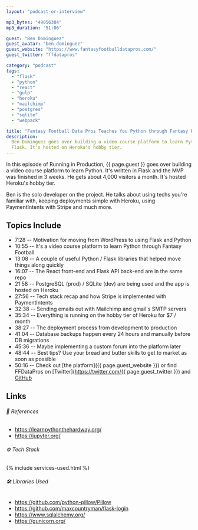 ```yaml
---
layout: "podcast-or-interview"

mp3_bytes: "49056384"
mp3_duration: "51:06"

guest: "Ben Dominguez"
guest_avatar: "ben-dominguez"
guest_website: "https://www.fantasyfootballdatapros.com/"
guest_twitter: "ffdatapros"

category: "podcast"
tags:
  - "flask"
  - "python"
  - "react"
  - "gulp"
  - "heroku"
  - "mailchimp"
  - "postgres"
  - "sqlite"
  - "webpack"

title: "Fantasy Football Data Pros Teaches You Python through Fantasy Football"
description:
  Ben Dominguez goes over building a video course platform to learn Python with
  Flask. It's hosted on Heroku's hobby tier.
---
```


In this episode of Running in Production, {{ page.guest }} goes over building a
video course platform to learn Python. It's written in Flask and the MVP was
finished in 3 weeks. He gets about 4,000 visitors a month. It's hosted Heroku's
hobby tier.

Ben is the solo developer on the project. He talks about using techs you're
familiar with, keeping deployments simple with Heroku, using PaymentIntents
with Stripe and much more.

## Topics Include

- 7:28 -- Motivation for moving from WordPress to using Flask and Python
- 10:55 -- It's a video course platform to learn Python through Fantasy Football
- 13:08 -- A couple of useful Python / Flask libraries that helped move things along quickly
- 16:07 -- The React front-end and Flask API back-end are in the same repo
- 21:58 -- PostgreSQL (prod) / SQLite (dev) are being used and the app is hosted on Heroku
- 27:56 -- Tech stack recap and how Stripe is implemented with PaymentIntents
- 32:38 -- Sending emails out with Mailchimp and gmail's SMTP servers
- 35:34 -- Everything is running on the hobby tier of Heroku for $7 / month
- 38:27 -- The deployment process from development to production
- 41:04 -- Database backups happen every 24 hours and manually before DB migrations
- 45:36 -- Maybe implementing a custom forum into the platform later
- 48:44 -- Best tips? Use your bread and butter skills to get to market as soon as possible
- 50:16 -- Check out [the platform]({{ page.guest_website }}) or find FFDataPros on [Twitter](https://twitter.com/{{ page.guest_twitter }}) and [GitHub](https://github.com/fantasydatapros)

## Links

###### 📄 References

- <https://learnpythonthehardway.org/>
- <https://jupyter.org/>

###### ⚙️ Tech Stack

{% include services-used.html %}

###### 🛠 Libraries Used
- <https://github.com/python-pillow/Pillow>
- <https://github.com/maxcountryman/flask-login>
- <https://www.sqlalchemy.org/>
- <https://gunicorn.org/>
